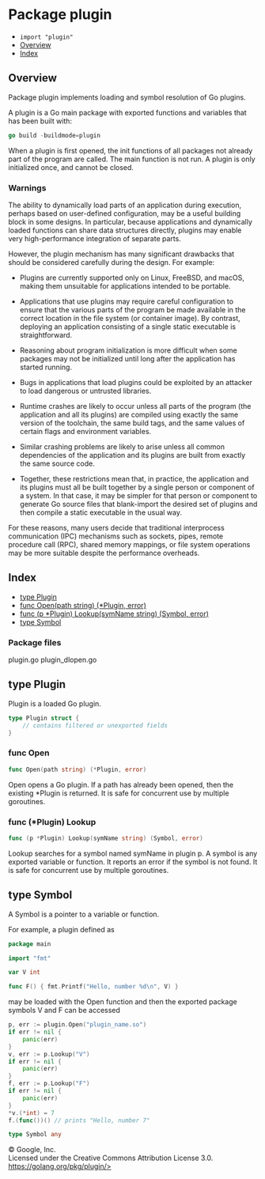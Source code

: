 Package plugin
==============

-   `import "plugin"`
-   [Overview](#pkg-overview)
-   [Index](#pkg-index)

Overview 
--------

Package plugin implements loading and symbol resolution of Go plugins.

A plugin is a Go main package with exported functions and variables that
has been built with:

```go
go build -buildmode=plugin
```

When a plugin is first opened, the init functions of all packages not
already part of the program are called. The main function is not run. A
plugin is only initialized once, and cannot be closed.

### Warnings 

The ability to dynamically load parts of an application during
execution, perhaps based on user-defined configuration, may be a useful
building block in some designs. In particular, because applications and
dynamically loaded functions can share data structures directly, plugins
may enable very high-performance integration of separate parts.

However, the plugin mechanism has many significant drawbacks that should
be considered carefully during the design. For example:

-   Plugins are currently supported only on Linux, FreeBSD, and macOS,
    making them unsuitable for applications intended to be portable.

-   Applications that use plugins may require careful configuration to
    ensure that the various parts of the program be made available in
    the correct location in the file system (or container image). By
    contrast, deploying an application consisting of a single static
    executable is straightforward.

-   Reasoning about program initialization is more difficult when some
    packages may not be initialized until long after the application has
    started running.

-   Bugs in applications that load plugins could be exploited by an
    attacker to load dangerous or untrusted libraries.

-   Runtime crashes are likely to occur unless all parts of the program
    (the application and all its plugins) are compiled using exactly the
    same version of the toolchain, the same build tags, and the same
    values of certain flags and environment variables.

-   Similar crashing problems are likely to arise unless all common
    dependencies of the application and its plugins are built from
    exactly the same source code.

-   Together, these restrictions mean that, in practice, the application
    and its plugins must all be built together by a single person or
    component of a system. In that case, it may be simpler for that
    person or component to generate Go source files that blank-import
    the desired set of plugins and then compile a static executable in
    the usual way.

For these reasons, many users decide that traditional interprocess
communication (IPC) mechanisms such as sockets, pipes, remote procedure
call (RPC), shared memory mappings, or file system operations may be
more suitable despite the performance overheads.

Index 
-----

-   [type Plugin](#Plugin)
-   [func Open(path string) (\*Plugin, error)](#Open)
-   [func (p \*Plugin) Lookup(symName string) (Symbol,
    error)](#Plugin.Lookup)
-   [type Symbol](#Symbol)

### Package files

plugin.go plugin\_dlopen.go

type Plugin 
------------------------------------------

Plugin is a loaded Go plugin.

```go
type Plugin struct {
    // contains filtered or unexported fields
}
```

### func Open 

```go
func Open(path string) (*Plugin, error)
```

Open opens a Go plugin. If a path has already been opened, then the
existing \*Plugin is returned. It is safe for concurrent use by multiple
goroutines.

### func (\*Plugin) Lookup 

```go
func (p *Plugin) Lookup(symName string) (Symbol, error)
```

Lookup searches for a symbol named symName in plugin p. A symbol is any
exported variable or function. It reports an error if the symbol is not
found. It is safe for concurrent use by multiple goroutines.

type Symbol 
------------------------------------------

A Symbol is a pointer to a variable or function.

For example, a plugin defined as

```go
package main

import "fmt"

var V int

func F() { fmt.Printf("Hello, number %d\n", V) }
```

may be loaded with the Open function and then the exported package
symbols V and F can be accessed

```go
p, err := plugin.Open("plugin_name.so")
if err != nil {
    panic(err)
}
v, err := p.Lookup("V")
if err != nil {
    panic(err)
}
f, err := p.Lookup("F")
if err != nil {
    panic(err)
}
*v.(*int) = 7
f.(func())() // prints "Hello, number 7"
```

```go
type Symbol any
```

 
© Google, Inc.\
Licensed under the Creative Commons Attribution License 3.0.\
https://golang.org/pkg/plugin/>

